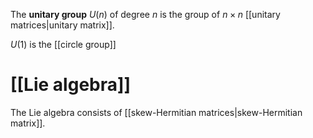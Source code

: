 The **unitary group** $U(n)$ of degree $n$ is the group of $n \times n$ [[unitary matrices|unitary matrix]]. 

$U(1)$ is the [[circle group]]

# [[Lie algebra]]

The Lie algebra consists of [[skew-Hermitian matrices|skew-Hermitian matrix]].